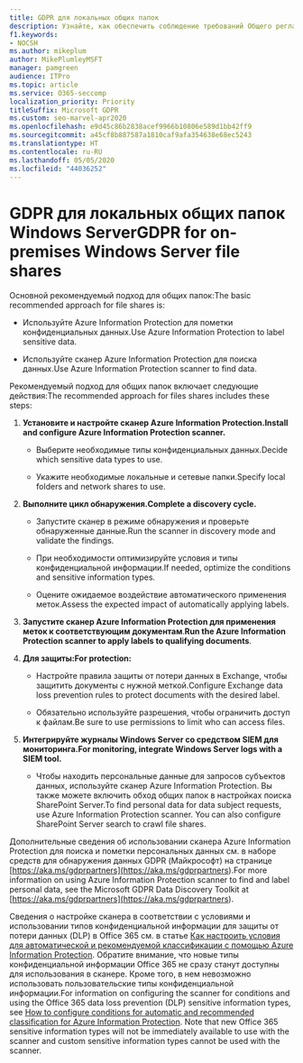 ```yaml
---
title: GDPR для локальных общих папок
description: Узнайте, как обеспечить соблюдение требований Общего регламента по защите данных (GDPR) в локальных общих папках Windows Server.
f1.keywords:
- NOCSH
ms.author: mikeplum
author: MikePlumleyMSFT
manager: pamgreen
audience: ITPro
ms.topic: article
ms.service: O365-seccomp
localization_priority: Priority
titleSuffix: Microsoft GDPR
ms.custom: seo-marvel-apr2020
ms.openlocfilehash: e9d45c86b2838acef9966b10806e589d1bb42ff9
ms.sourcegitcommit: a45cf8b887587a1810caf9afa354638e68ec5243
ms.translationtype: HT
ms.contentlocale: ru-RU
ms.lasthandoff: 05/05/2020
ms.locfileid: "44036252"
---
```

# <a name="gdpr-for-on-premises-windows-server-file-shares"></a><span data-ttu-id="4dbb5-103">GDPR для локальных общих папок Windows Server</span><span class="sxs-lookup"><span data-stu-id="4dbb5-103">GDPR for on-premises Windows Server file shares</span></span>

<span data-ttu-id="4dbb5-104">Основной рекомендуемый подход для общих папок:</span><span class="sxs-lookup"><span data-stu-id="4dbb5-104">The basic recommended approach for file shares is:</span></span>

-   <span data-ttu-id="4dbb5-105">Используйте Azure Information Protection для пометки конфиденциальных данных.</span><span class="sxs-lookup"><span data-stu-id="4dbb5-105">Use Azure Information Protection to label sensitive data.</span></span>

-   <span data-ttu-id="4dbb5-106">Используйте сканер Azure Information Protection для поиска данных.</span><span class="sxs-lookup"><span data-stu-id="4dbb5-106">Use Azure Information Protection scanner to find data.</span></span>

<span data-ttu-id="4dbb5-107">Рекомендуемый подход для общих папок включает следующие действия:</span><span class="sxs-lookup"><span data-stu-id="4dbb5-107">The recommended approach for files shares includes these steps:</span></span>

1.  <span data-ttu-id="4dbb5-108">**Установите и настройте сканер Azure Information Protection.**</span><span class="sxs-lookup"><span data-stu-id="4dbb5-108">**Install and configure Azure Information Protection scanner.**</span></span>

    -   <span data-ttu-id="4dbb5-109">Выберите необходимые типы конфиденциальных данных.</span><span class="sxs-lookup"><span data-stu-id="4dbb5-109">Decide which sensitive data types to use.</span></span>

    -   <span data-ttu-id="4dbb5-110">Укажите необходимые локальные и сетевые папки.</span><span class="sxs-lookup"><span data-stu-id="4dbb5-110">Specify local folders and network shares to use.</span></span>

2.  <span data-ttu-id="4dbb5-111">**Выполните цикл обнаружения.**</span><span class="sxs-lookup"><span data-stu-id="4dbb5-111">**Complete a discovery cycle.**</span></span>

    -   <span data-ttu-id="4dbb5-112">Запустите сканер в режиме обнаружения и проверьте обнаруженные данные.</span><span class="sxs-lookup"><span data-stu-id="4dbb5-112">Run the scanner in discovery mode and validate the findings.</span></span>

    -   <span data-ttu-id="4dbb5-113">При необходимости оптимизируйте условия и типы конфиденциальной информации.</span><span class="sxs-lookup"><span data-stu-id="4dbb5-113">If needed, optimize the conditions and sensitive information types.</span></span>

    -   <span data-ttu-id="4dbb5-114">Оцените ожидаемое воздействие автоматического применения меток.</span><span class="sxs-lookup"><span data-stu-id="4dbb5-114">Assess the expected impact of automatically applying labels.</span></span>

3.  <span data-ttu-id="4dbb5-115">**Запустите сканер Azure Information Protection для применения меток к соответствующим документам**.</span><span class="sxs-lookup"><span data-stu-id="4dbb5-115">**Run the Azure Information Protection scanner to apply labels to qualifying documents**.</span></span>

4.  <span data-ttu-id="4dbb5-116">**Для защиты:**</span><span class="sxs-lookup"><span data-stu-id="4dbb5-116">**For protection:**</span></span>

    -   <span data-ttu-id="4dbb5-117">Настройте правила защиты от потери данных в Exchange, чтобы защитить документы с нужной меткой.</span><span class="sxs-lookup"><span data-stu-id="4dbb5-117">Configure Exchange data loss prevention rules to protect documents with the desired label.</span></span>

    -   <span data-ttu-id="4dbb5-118">Обязательно используйте разрешения, чтобы ограничить доступ к файлам.</span><span class="sxs-lookup"><span data-stu-id="4dbb5-118">Be sure to use permissions to limit who can access files.</span></span>

5.  <span data-ttu-id="4dbb5-119">**Интегрируйте журналы Windows Server со средством SIEM для мониторинга.**</span><span class="sxs-lookup"><span data-stu-id="4dbb5-119">**For monitoring, integrate Windows Server logs with a SIEM tool.**</span></span>

    -   <span data-ttu-id="4dbb5-p101">Чтобы находить персональные данные для запросов субъектов данных, используйте сканер Azure Information Protection. Вы также можете включить обход общих папок в настройках поиска SharePoint Server.</span><span class="sxs-lookup"><span data-stu-id="4dbb5-p101">To find personal data for data subject requests, use Azure Information Protection scanner. You can also configure SharePoint Server search to crawl file shares.</span></span>

<span data-ttu-id="4dbb5-122">Дополнительные сведения об использовании сканера Azure Information Protection для поиска и пометки персональных данных см. в наборе средств для обнаружения данных GDPR (Майкрософт) на странице [https://aka.ms/gdprpartners](<https://aka.ms/gdprpartners>).</span><span class="sxs-lookup"><span data-stu-id="4dbb5-122">For more information on using Azure Information Protection scanner to find and label personal data, see the Microsoft GDPR Data Discovery Toolkit at [https://aka.ms/gdprpartners](<https://aka.ms/gdprpartners>).</span></span>

<span data-ttu-id="4dbb5-p102">Сведения о настройке сканера в соответствии с условиями и использовании типов конфиденциальной информации для защиты от потери данных (DLP) в Office 365 см. в статье [Как настроить условия для автоматической и рекомендуемой классификации с помощью Azure Information Protection](https://docs.microsoft.com/information-protection/deploy-use/configure-policy-classification). Обратите внимание, что новые типы конфиденциальной информации Office 365 не сразу станут доступны для использования в сканере. Кроме того, в нем невозможно использовать пользовательские типы конфиденциальной информации.</span><span class="sxs-lookup"><span data-stu-id="4dbb5-p102">For information on configuring the scanner for conditions and using the Office 365 data loss prevention (DLP) sensitive information types, see [How to configure conditions for automatic and recommended classification for Azure Information Protection](https://docs.microsoft.com/information-protection/deploy-use/configure-policy-classification). Note that new Office 365 sensitive information types will not be immediately available to use with the scanner and custom sensitive information types cannot be used with the scanner.</span></span>
